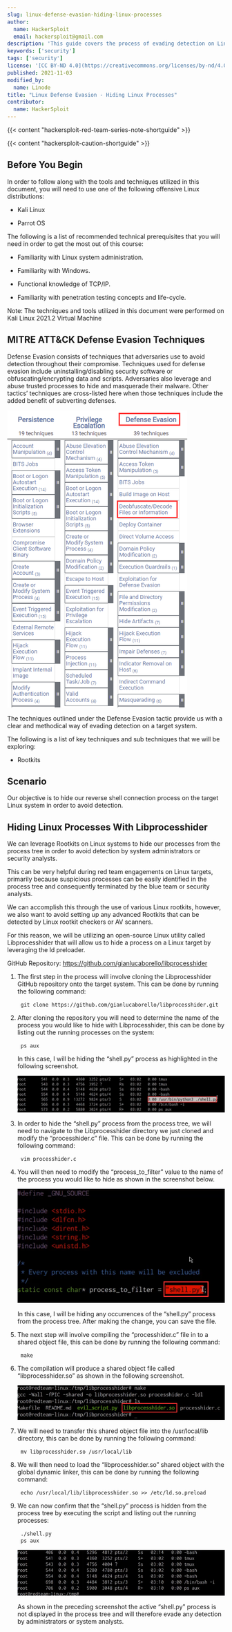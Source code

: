 ```yaml
---
slug: linux-defense-evasion-hiding-linux-processes
author:
  name: HackerSploit
  email: hackersploit@gmail.com
description: 'This guide covers the process of evading detection on Linux systems by hiding processes.'
keywords: ['security']
tags: ['security']
license: '[CC BY-ND 4.0](https://creativecommons.org/licenses/by-nd/4.0)'
published: 2021-11-03
modified_by:
  name: Linode
title: "Linux Defense Evasion - Hiding Linux Processes"
contributor:
  name: HackerSploit
---
```


{{< content "hackersploit-red-team-series-note-shortguide" >}}

{{< content "hackersploit-caution-shortguide" >}}

## Before You Begin

In order to follow along with the tools and techniques utilized in this document, you will need to use one of the following offensive Linux distributions:

- Kali Linux

- Parrot OS

The following is a list of recommended technical prerequisites that you will need in order to get the most out of this course:

- Familiarity with Linux system administration.

- Familiarity with Windows.

- Functional knowledge of TCP/IP.

- Familiarity with penetration testing concepts and life-cycle.

Note: The techniques and tools utilized in this document were performed on Kali Linux 2021.2 Virtual Machine

## MITRE ATT&CK Defense Evasion Techniques

Defense Evasion consists of techniques that adversaries use to avoid detection throughout their compromise. Techniques used for defense evasion include uninstalling/disabling security software or obfuscating/encrypting data and scripts. Adversaries also leverage and abuse trusted processes to hide and masquerade their malware. Other tactics’ techniques are cross-listed here when those techniques include the added benefit of subverting defenses.

![MITRE ATT&CK defense evasion techniques](mitre-attack-defense-evasion-techniques.png "MITRE ATT&CK defense evasion techniques")

The techniques outlined under the Defense Evasion tactic provide us with a clear and methodical way of evading detection on a target system.

The following is a list of key techniques and sub techniques that we will be exploring:

- Rootkits

## Scenario

Our objective is to hide our reverse shell connection process on the target Linux system in order to avoid detection.

## Hiding Linux Processes With Libprocesshider

We can leverage Rootkits on Linux systems to hide our processes from the process tree in order to avoid detection by system administrators or security analysts.

This can be very helpful during red team engagements on Linux targets, primarily because suspicious processes can be easily identified in the process tree and consequently terminated by the blue team or security analysts.

We can accomplish this through the use of various Linux rootkits, however, we also want to avoid setting up any advanced Rootkits that can be detected by Linux rootkit checkers or AV scanners.

For this reason, we will be utilizing an open-source Linux utility called Libprocesshider that will allow us to hide a process on a Linux target by leveraging the ld preloader.

GitHub Repository: https://github.com/gianlucaborello/libprocesshider

1. The first step in the process will involve cloning the Libprocesshider GitHub repository onto the target system. This can be done by running the following command:

        git clone https://github.com/gianlucaborello/libprocesshider.git

1. After cloning the repository you will need to determine the name of the process you would like to hide with Libprocesshider, this can be done by listing out the running processes on the system:

        ps aux

    In this case, I will be hiding the “shell.py” process as highlighted in the following screenshot.

    ![ps aux output with shell.py visible](ps-aux-output-with-shell-py-visible.png "ps aux output with shell.py visible")

1. In order to hide the “shell.py” process from the process tree, we will need to navigate to the Libprocesshider directory we just cloned and modify the “processhider.c” file. This can be done by running the following command:

        vim processhider.c

1. You will then need to modify the “process_to_filter” value to the name of the process you would like to hide as shown in the screenshot below.

    ![processhider.c file contents with process_to_filter variable shown](processhider-c-file-contents-with-process-to-filter-variable-shown.png "processhider.c file contents with process_to_filter variable shown")

    In this case, I will be hiding any occurrences of the “shell.py” process from the process tree. After making the change, you can save the file.

1. The next step will involve compiling the “processhider.c” file in to a shared object file, this can be done by running the following command:

        make

1. The compilation will produce a shared object file called “libprocesshider.so” as shown in the following screenshot.

    ![make command output](make-command-output.png "make command output")

1. We will need to transfer this shared object file into the /usr/local/lib directory, this can be done by running the following command:

        mv libprocesshider.so /usr/local/lib

1. We will then need to load the “libprocesshider.so” shared object with the global dynamic linker, this can be done by running the following command:

        echo /usr/local/lib/libprocesshider.so >> /etc/ld.so.preload

1. We can now confirm that the “shell.py” process is hidden from the process tree by executing the script and listing out the running processes:

        ./shell.py
        ps aux

    ![ps aux output with shell.py hidden](ps-aux-output-with-shell-py-hidden.png "ps aux output with shell.py hidden")

    As shown in the preceding screenshot the active “shell.py” process is not displayed in the process tree and will therefore evade any detection by administrators or system analysts.